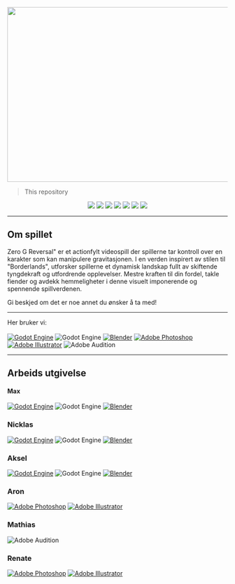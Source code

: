 <p align="center"> <img src="https://github.com/Extoren/Zero-g-Reversal/assets/62182617/119b930d-7b28-438b-a0c4-cd0be1c16e46" width="1000" height="400"/></p>

> This repository 

<p align="center">
  <a target="_blank" href=""><img src="https://img.shields.io/badge/Game%20Developer-E60012.svg?style=for-the-badge&logo=Game-Developer&logoColor=white" /></a>
  <a target="_blank"href=""><img src="https://img.shields.io/badge/PROGRAMMING%20LANGUAGES-orange?style=for-the-badge&color=00796B" /></a>
  <a target="_blank" href=""><img src="https://img.shields.io/badge/Microsoft%20SharePoint-0078D4.svg?style=for-the-badge&logo=Microsoft-SharePoint&logoColor=white" /></a>
  <a target="_blank" href=""><img src="https://img.shields.io/badge/Trello-0052CC.svg?style=for-the-badge&logo=Trello&logoColor=white" /></a>
  <a target="_blank" href=""><img src="https://img.shields.io/badge/TEXT%20EDITORS-orange?style=for-the-badge&color=4CAF50" /></a>
  <a target="_blank" href=""><img src="https://img.shields.io/badge/GitHub-181717.svg?style=for-the-badge&logo=GitHub&logoColor=white" /></a>
  <a target="_blank" href=""><img src="https://img.shields.io/badge/OTHERS-orange?style=for-the-badge&color=607D8B" /></a>
</p>

---

## Om spillet

Zero G Reversal" er et actionfylt videospill der spillerne tar kontroll over en karakter som kan manipulere gravitasjonen. I en verden inspirert av stilen til "Borderlands", utforsker spillerne et dynamisk landskap fullt av skiftende tyngdekraft og utfordrende opplevelser. Mestre kraften til din fordel, takle fiender og avdekk hemmeligheter i denne visuelt imponerende og spennende spillverdenen.

Gi beskjed om det er noe annet du ønsker å ta med!

---

Her bruker vi: <br><br>
[![Godot Engine](https://img.shields.io/badge/Godot%20Engine-478CBF.svg?style=for-the-badge&logo=Godot-Engine&logoColor=white)](https://godotengine.org/)
![Godot Engine](https://img.shields.io/badge/GODOT-%23FFFFFF.svg?style=for-the-badge&logo=godot-engine)
[![Blender](https://img.shields.io/badge/blender-%23F5792A.svg?style=for-the-badge&logo=blender&logoColor=white)](https://www.blender.org/)
[![Adobe Photoshop](https://img.shields.io/badge/Adobe%20Photoshop-31A8FF?style=for-the-badge&logo=Adobe%20Photoshop&logoColor=black)](https://www.adobe.com/products/photoshop.html)
[![Adobe Illustrator](https://img.shields.io/badge/Adobe%20Illustrator-FF9A00?style=for-the-badge&logo=adobe%20illustrator&logoColor=white)](https://www.adobe.com/products/illustrator.html)
![Adobe Audition](https://img.shields.io/badge/Adobe%20Audition-9999FF.svg?style=for-the-badge&logo=Adobe%20Audition&logoColor=white)


--- 

## Arbeids utgivelse

#### Max          
  [![Godot Engine](https://img.shields.io/badge/Godot%20Engine-478CBF.svg?style=for-the-badge&logo=Godot-Engine&logoColor=white)](https://godotengine.org/)
			  ![Godot Engine](https://img.shields.io/badge/GODOT-%23FFFFFF.svg?style=for-the-badge&logo=godot-engine)
			  [![Blender](https://img.shields.io/badge/blender-%23F5792A.svg?style=for-the-badge&logo=blender&logoColor=white)](https://www.blender.org/)

### Nicklas    
  [![Godot Engine](https://img.shields.io/badge/Godot%20Engine-478CBF.svg?style=for-the-badge&logo=Godot-Engine&logoColor=white)](https://godotengine.org/)
			  ![Godot Engine](https://img.shields.io/badge/GODOT-%23FFFFFF.svg?style=for-the-badge&logo=godot-engine)
			  [![Blender](https://img.shields.io/badge/blender-%23F5792A.svg?style=for-the-badge&logo=blender&logoColor=white)](https://www.blender.org/)

### Aksel      
  [![Godot Engine](https://img.shields.io/badge/Godot%20Engine-478CBF.svg?style=for-the-badge&logo=Godot-Engine&logoColor=white)](https://godotengine.org/)
			  ![Godot Engine](https://img.shields.io/badge/GODOT-%23FFFFFF.svg?style=for-the-badge&logo=godot-engine)
			  [![Blender](https://img.shields.io/badge/blender-%23F5792A.svg?style=for-the-badge&logo=blender&logoColor=white)](https://www.blender.org/)

### Aron     
  [![Adobe Photoshop](https://img.shields.io/badge/Adobe%20Photoshop-31A8FF?style=for-the-badge&logo=Adobe%20Photoshop&logoColor=black)](https://www.adobe.com/products/photoshop.html)
			  [![Adobe Illustrator](https://img.shields.io/badge/Adobe%20Illustrator-FF9A00?style=for-the-badge&logo=adobe%20illustrator&logoColor=white)](https://www.adobe.com/products/illustrator.html)

### Mathias  
  ![Adobe Audition](https://img.shields.io/badge/Adobe%20Audition-9999FF.svg?style=for-the-badge&logo=Adobe%20Audition&logoColor=white)

### Renate  
  [![Adobe Photoshop](https://img.shields.io/badge/Adobe%20Photoshop-31A8FF?style=for-the-badge&logo=Adobe%20Photoshop&logoColor=black)](https://www.adobe.com/products/photoshop.html)
			  [![Adobe Illustrator](https://img.shields.io/badge/Adobe%20Illustrator-FF9A00?style=for-the-badge&logo=adobe%20illustrator&logoColor=white)](https://www.adobe.com/products/illustrator.html)

